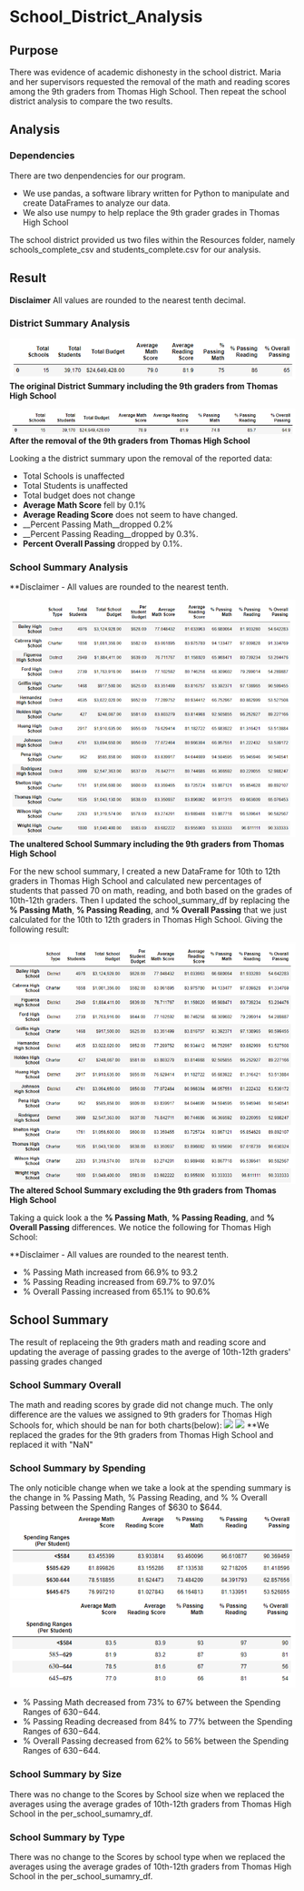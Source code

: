 # School_District_Analysis
## Purpose
There was evidence of academic dishonesty in the school district. Maria and her supervisors
requested the removal of the math and reading scores among the 9th graders from Thomas High School.
Then repeat the school district analysis to compare the two results.


## Analysis
### Dependencies
There are two denpendencies for our program.
- We use pandas, a software library written for Python to manipulate and create DataFrames to analyze our data.
- We also use numpy to help replace the 9th grader grades in Thomas High School

The school district provided us two files within the Resources folder, namely schools_complete_csv and students_complete.csv
for our analysis.


## Result

**Disclaimer** All values are rounded to the nearest tenth decimal.

### District Summary Analysis
![](Resources/district_summary_1.PNG)
**The original District Summary including the 9th graders from Thomas High School**

![](Resources/district_summary_2.PNG)
**After the removal of the 9th graders from Thomas High School**


Looking a the district summary upon the removal of the reported data:
- Total Schools is unaffected
- Total Students is unaffected
- Total budget does not change
- __Average Math Score__ fell by 0.1%
- __Average Reading Score__ does not seem to have changed.
- __Percent Passing Math__dropped 0.2%
- __Percent Passing Reading__dropped by 0.3%.
- __Percent Overall Passing__ dropped by 0.1%.



### School Summary Analysis

**Disclaimer - All values are rounded to the nearest tenth.

![](Resources/school_summary_1.PNG)
**__The unaltered School Summary including the 9th graders from Thomas High School__**

For the new school summary, I created a new DataFrame for 10th to 12th graders in Thomas High School and calculated
new percentages of students that passed 70 on math, reading, and both based on the grades of 10th-12th graders. Then I
updated the school_summary_df by replacing the __% Passing Math__, __% Passing Reading__, and __% Overall Passing__ that
we just calculated for the 10th to 12th graders in Thomas High School. Giving the following result:

![](Resources/school_summary_2.PNG)
**__The altered School Summary excluding the 9th graders from Thomas High School__**

Taking a quick look a the __% Passing Math__, __% Passing Reading__, and __% Overall Passing__ differences. We notice the following for Thomas High School:

**Disclaimer - All values are rounded to the nearest tenth.

- % Passing Math increased from 66.9% to 93.2
- % Passing Reading increased from 69.7% to 97.0%
- % Overall Passing increased from 65.1% to 90.6%

## School Summary
The result of replaceing the 9th graders math and reading score and updating the average of passing grades to the averge of 10th-12th graders' passing grades changed

### School Summary Overall
The math and reading scores by grade did not change much. The only difference are the values we assigned to 9th graders for Thomas High Schools for, which should be nan for both charts(below):
![](ths_math.PNG)
![](ths_reading.PNG)
**We replaced the grades for the 9th graders from Thomas High School and replaced it with "NaN"

### School Summary by Spending
The only noticible change when we take a look at the spending summary is the change in % Passing Math, % Passing Reading, and % % Overall Passing between the Spending Ranges of $630 to $644.
![](Resources/spending_summary_1.PNG)
![](Resources/spending_summary_2.PNG)

- % Passing Math decreased from 73% to 67% between the Spending Ranges of $630-$644.
- % Passing Reading decreased from 84% to 77% between the Spending Ranges of $630-$644.
- % Overall Passing decreased from 62% to 56% between the Spending Ranges of $630-$644.


### School Summary by Size
There was no change to the Scores by School size when we replaced the averages using the average grades of 10th-12th graders from Thomas High School in the per_school_sumamry_df.

### School Summary by Type
There was no change to the Scores by school type when we replaced the averages using the average grades of 10th-12th graders from Thomas High School in the per_school_sumamry_df.




